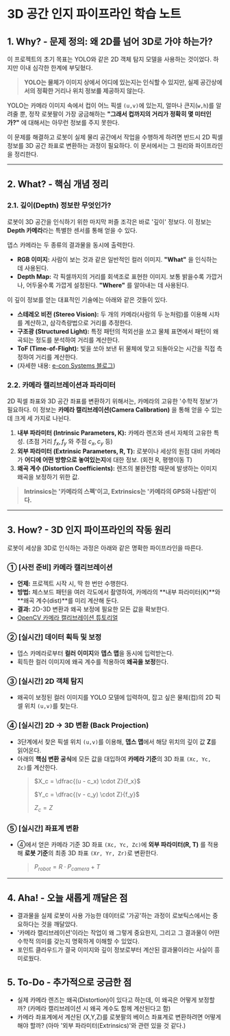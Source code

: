 #  3D 공간 인지 파이프라인 학습 노트 

## 1. Why? - 문제 정의: 왜 2D를 넘어 3D로 가야 하는가?

이 프로젝트의 초기 목표는 YOLO와 같은 2D 객체 탐지 모델을 사용하는 것이었다. 하지만 이내 심각한 한계에 부딪혔다.

> **YOLO는 물체가 이미지 상에서 어디에 있는지는 인식할 수 있지만, 실제 공간상에서의 정확한 거리나 위치 정보를 제공하지 않는다.**

YOLO는 카메라 이미지 속에서 컵이 어느 픽셀 `(u,v)`에 있는지, 얼마나 큰지(`w,h`)를 알려줄 뿐, 정작 로봇팔이 가장 궁금해하는 **"그래서 컵까지의 거리가 정확히 몇 미터인가?"** 에 대해서는 아무런 정보를 주지 못한다.

이 문제를 해결하고 로봇이 실제 물리 공간에서 작업을 수행하게 하려면 반드시 2D 픽셀 정보를 3D 공간 좌표로 변환하는 과정이 필요하다. 이 문서에서는 그 원리와 파이프라인을 정리한다.

---

## 2. What? - 핵심 개념 정리

### 2.1. 깊이(Depth) 정보란 무엇인가?

로봇이 3D 공간을 인식하기 위한 마지막 퍼즐 조각은 바로 '깊이' 정보다. 이 정보는 **Depth 카메라**라는 특별한 센서를 통해 얻을 수 있다.

뎁스 카메라는 두 종류의 결과물을 동시에 출력한다.

* **RGB 이미지:** 사람이 보는 것과 같은 일반적인 컬러 이미지. **"What"** 을 인식하는 데 사용된다. 
* **Depth Map:** 각 픽셀까지의 거리를 회색조로 표현한 이미지. 보통 밝을수록 가깝거나, 어두울수록 가깝게 설정된다. **"Where"** 를 알아내는 데 사용된다.



이 깊이 정보를 얻는 대표적인 기술에는 아래와 같은 것들이 있다.
* **스테레오 비전 (Stereo Vision):** 두 개의 카메라(사람의 두 눈처럼)를 이용해 시차를 계산하고, 삼각측량법으로 거리를 추정한다.
* **구조광 (Structured Light):** 특정 패턴의 적외선을 쏘고 물체 표면에서 패턴이 왜곡되는 정도를 분석하여 거리를 계산한다.
* **ToF (Time-of-Flight):** 빛을 쏘아 보낸 뒤 물체에 맞고 되돌아오는 시간을 직접 측정하여 거리를 계산한다.
* (자세한 내용: [e-con Systems 블로그](https://www.e-consystems.com/blog/camera/ko/technology-ko/what-are-depth-sensing-cameras-how-do-they-works/))

### 2.2. 카메라 캘리브레이션과 파라미터

2D 픽셀 좌표와 3D 공간 좌표를 변환하기 위해서는, 카메라의 고유한 '수학적 정보'가 필요하다. 이 정보는 **카메라 캘리브레이션(Camera Calibration)** 을 통해 얻을 수 있는데 크게 세 가지로 나뉜다.

1.  **내부 파라미터 (Intrinsic Parameters, K):** 카메라 렌즈와 센서 자체의 고유한 특성. (초점 거리 $f_x, f_y$ 와 주점 $c_x, c_y$ 등)
2.  **외부 파라미터 (Extrinsic Parameters, R, T):** 로봇이나 세상의 원점 대비 카메라가 **어디에 어떤 방향으로 놓여있는지**에 대한 정보. (회전 R, 평행이동 T)
3.  **왜곡 계수 (Distortion Coefficients):** 렌즈의 불완전함 때문에 발생하는 이미지 왜곡을 보정하기 위한 값.

> **Intrinsics는 '카메라의 스펙'이고, Extrinsics는 '카메라의 GPS와 나침반'이다.**

---

## 3. How? - 3D 인지 파이프라인의 작동 원리

로봇이 세상을 3D로 인식하는 과정은 아래와 같은 명확한 파이프라인을 따른다.

### ① [사전 준비] 카메라 캘리브레이션
* **언제:** 프로젝트 시작 시, 딱 한 번만 수행한다.
* **방법:** 체스보드 패턴을 여러 각도에서 촬영하여, 카메라의 **내부 파라미터(K)**와 **왜곡 계수(dist)**를 미리 계산해 둔다.
* **결과:** 2D-3D 변환과 왜곡 보정에 필요한 모든 값을 확보한다.
* [OpenCV 카메라 캘리브레이션 튜토리얼](https://docs.opencv.org/4.x/dc/dbb/tutorial_py_calibration.html?utm_source=chatgpt.com)
  
### ② [실시간] 데이터 획득 및 보정
* 뎁스 카메라로부터 **컬러 이미지**와 **뎁스 맵**을 동시에 입력받는다.
* 획득한 컬러 이미지에 왜곡 계수를 적용하여 **왜곡을 보정**한다. 

### ③ [실시간] 2D 객체 탐지
* 왜곡이 보정된 컬러 이미지를 YOLO 모델에 입력하여, 잡고 싶은 물체(컵)의 2D 픽셀 위치 `(u,v)`를 찾는다.

### ④ [실시간] 2D → 3D 변환 (Back Projection)
* 3단계에서 찾은 픽셀 위치 `(u,v)`를 이용해, **뎁스 맵**에서 해당 위치의 깊이 값 **Z**를 읽어온다.
* 아래의 **핵심 변환 공식**에 모든 값을 대입하여 **카메라 기준**의 3D 좌표 `(Xc, Yc, Zc)`를 계산한다.
    > $X_c = \dfrac{(u - c_x) \cdot Z}{f_x}$
    >
    > $Y_c = \dfrac{(v - c_y) \cdot Z}{f_y}$
    >
    > $Z_c = Z$

### ⑤ [실시간] 좌표계 변환
* ④에서 얻은 카메라 기준 3D 좌표 `(Xc, Yc, Zc)`에 **외부 파라미터(R, T)** 를 적용해 **로봇 기준**의 최종 3D 좌표 `(Xr, Yr, Zr)`로 변환한다.
    > $P_{robot} = R \cdot P_{camera} + T$

---

## 4. Aha! - 오늘 새롭게 깨달은 점

* 결과물을 실제 로봇이 사용 가능한 데이터로 '가공'하는 과정이 로보틱스에서는 중요하다는 것을 깨달았다.
* '카메라 캘리브레이션'이라는 작업이 왜 그렇게 중요한지, 그리고 그 결과물이 어떤 수학적 의미를 갖는지 명확하게 이해할 수 있었다.
* 포인트 클라우드가 결국 이미지와 깊이 정보로부터 계산된 결과물이라는 사실이 흥미로웠다.

## 5. To-Do - 추가적으로 궁금한 점

* 실제 카메라 렌즈는 왜곡(Distortion)이 있다고 하는데, 이 왜곡은 어떻게 보정할까? (카메라 캘리브레이션 시 왜곡 계수도 함께 계산된다고 함)
* 카메라 좌표계에서 계산된 (X,Y,Z)를 로봇팔의 베이스 좌표계로 변환하려면 어떻게 해야 할까? (아마 '외부 파라미터(Extrinsics)'와 관련 있을 것 같다.)
